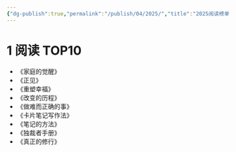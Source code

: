```yaml
---
{"dg-publish":true,"permalink":"/publish/04/2025/","title":"2025阅读榜单"}
---
```



# 1 阅读 TOP10

- 《家庭的觉醒》
- 《正见》
- 《重塑幸福》
- 《改变的历程》
- 《做难而正确的事》
- 《卡片笔记写作法》
- 《笔记的方法》
- 《独裁者手册》
- 《真正的修行》
